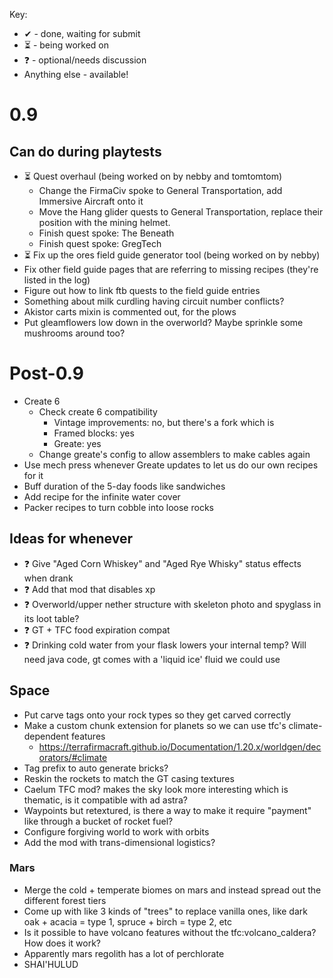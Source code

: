 Key: 
- ✔ - done, waiting for submit
- ⏳ - being worked on
- ❓ - optional/needs discussion
- Anything else - available!

# 0.9

## Can do during playtests
- ⏳ Quest overhaul (being worked on by nebby and tomtomtom)
	- Change the FirmaCiv spoke to General Transportation, add Immersive Aircraft onto it
	- Move the Hang glider quests to General Transportation, replace their position with the mining helmet.
	- Finish quest spoke: The Beneath
	- Finish quest spoke: GregTech
- ⏳ Fix up the ores field guide generator tool (being worked on by nebby)
- Fix other field guide pages that are referring to missing recipes (they're listed in the log)
- Figure out how to link ftb quests to the field guide entries
- Something about milk curdling having circuit number conflicts?
- Akistor carts mixin is commented out, for the plows
- Put gleamflowers low down in the overworld? Maybe sprinkle some mushrooms around too?
  
# Post-0.9
- Create 6
	- Check create 6 compatibility
		- Vintage improvements: no, but there's a fork which is
		- Framed blocks: yes
		- Greate: yes
	- Change greate's config to allow assemblers to make cables again
- Use mech press whenever Greate updates to let us do our own recipes for it
- Buff duration of the 5-day foods like sandwiches
- Add recipe for the infinite water cover
- Packer recipes to turn cobble into loose rocks

## Ideas for whenever
- ❓ Give "Aged Corn Whiskey" and "Aged Rye Whisky" status effects when drank
- ❓ Add that mod that disables xp
- ❓ Overworld/upper nether structure with skeleton photo and spyglass in its loot table?
- ❓ GT + TFC food expiration compat
- ❓ Drinking cold water from your flask lowers your internal temp? Will need java code, gt comes with a 'liquid ice' fluid we could use

## Space
- Put carve tags onto your rock types so they get carved correctly
- Make a custom chunk extension for planets so we can use tfc's climate-dependent features
	- https://terrafirmacraft.github.io/Documentation/1.20.x/worldgen/decorators/#climate
- Tag prefix to auto generate bricks?
- Reskin the rockets to match the GT casing textures
- Caelum TFC mod? makes the sky look more interesting which is thematic, is it compatible with ad astra?
- Waypoints but retextured, is there a way to make it require "payment" like through a bucket of rocket fuel?
- Configure forgiving world to work with orbits
- Add the mod with trans-dimensional logistics?

### Mars
- Merge the cold + temperate biomes on mars and instead spread out the different forest tiers
- Come up with like 3 kinds of "trees" to replace vanilla ones, like dark oak + acacia = type 1, spruce + birch = type 2, etc
- Is it possible to have volcano features without the tfc:volcano_caldera? How does it work?
- Apparently mars regolith has a lot of perchlorate
- SHAI'HULUD
